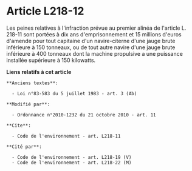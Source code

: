 # Article L218-12

Les peines relatives à l'infraction prévue au premier alinéa de l'article L. 218-11 sont portées à dix ans d'emprisonnement
et 15 millions d'euros d'amende pour tout capitaine    d'un navire-citerne d'une jauge brute inférieure à 150 tonneaux, ou de
tout autre navire d'une jauge brute inférieure à 400 tonneaux dont la machine propulsive a une puissance installée supérieure
à 150 kilowatts.

**Liens relatifs à cet article**

	**Anciens textes**:

	  - Loi n°83-583 du 5 juillet 1983 - art. 3 (Ab)

	**Modifié par**:

	  - Ordonnance n°2010-1232 du 21 octobre 2010 - art. 11

	**Cite**:

	  - Code de l'environnement - art. L218-11

	**Cité par**:

	  - Code de l'environnement - art. L218-19 (V)
	  - Code de l'environnement - art. L218-22 (M)
